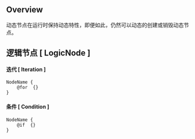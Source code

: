 ## Overview

动态节点在运行时保持动态特性，即便如此，仍然可以动态的创建或销毁动态节点。



## 逻辑节点 [ LogicNode ]

#### 迭代 [ Iteration ]

```
NodeName {
    @for  {}
}
```

#### 条件 [ Condition ]

```
NodeName {
    @if  {}
}
```

#### 

```

```

